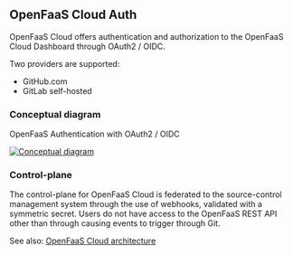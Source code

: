 ## OpenFaaS Cloud Auth

OpenFaaS Cloud offers authentication and authorization to the OpenFaaS Cloud Dashboard through OAuth2 / OIDC.

Two providers are supported:

* GitHub.com
* GitLab self-hosted

### Conceptual diagram

OpenFaaS Authentication with OAuth2 / OIDC

[![Conceptual diagram](/images/openfaas-cloud/oauth2.png)](/images/openfaas-cloud/oauth2.png)

### Control-plane

The control-plane for OpenFaaS Cloud is federated to the source-control management system through the use of webhooks, validated with a symmetric secret. Users do not have access to the OpenFaaS REST API other than through causing events to trigger through Git.

See also: [OpenFaaS Cloud architecture](../architecture/)
